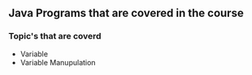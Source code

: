 ##  Java Programs that are covered in the course
### Topic's that are coverd 
-  Variable
- Variable Manupulation